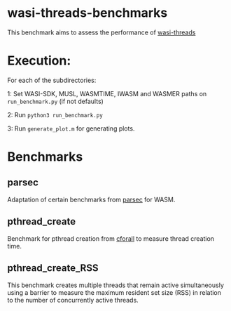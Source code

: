 # wasi-threads-benchmarks

This benchmark aims to assess the performance of [wasi-threads](https://bytecodealliance.org/articles/wasi-threads) 


# Execution:

For each of the subdirectories:

1: Set WASI-SDK, MUSL, WASMTIME, IWASM and WASMER paths on ```run_benchmark.py``` (if not defaults)

2: Run ```python3 run_benchmark.py```

3: Run ```generate_plot.m``` for generating plots.


# Benchmarks
## parsec

Adaptation of certain benchmarks from [parsec](https://github.com/bamos/parsec-benchmark) for WASM.

## pthread_create

Benchmark for pthread creation from [cforall](https://cforall.uwaterloo.ca/trac/browser/benchmark?rev=2c3562ded40923b5043ab4ad639620e9eada1ff9&order=name) to measure thread creation time.

## pthread_create_RSS

This benchmark creates multiple threads that remain active simultaneously using a barrier to measure the maximum resident set size (RSS) in relation to the number of concurrently active threads.
